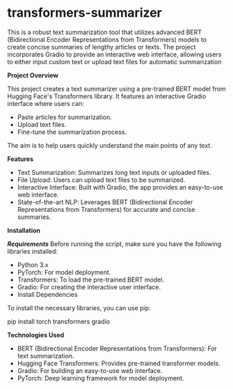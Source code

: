 # transformers-summarizer

This is a robust text summarization tool that utilizes advanced BERT (Bidirectional Encoder Representations from Transformers) models to create concise summaries of lengthy articles or texts. The project incorporates Gradio to provide an interactive web interface, allowing users to either input custom text or upload text files for automatic summarization

**Project Overview**

This project creates a text summarizer using a pre-trained BERT model from Hugging Face's Transformers library. It features an interactive Gradio interface where users can:

- Paste articles for summarization.
- Upload text files.
- Fine-tune the summarization process.

The aim is to help users quickly understand the main points of any text.

**Features**

- Text Summarization: Summarizes long text inputs or uploaded files.
- File Upload: Users can upload text files to be summarized.
- Interactive Interface: Built with Gradio, the app provides an easy-to-use web interface.
- State-of-the-art NLP: Leverages BERT (Bidirectional Encoder Representations from Transformers) for accurate and concise summaries.

**Installation**

***Requirements***
Before running the script, make sure you have the following libraries installed:

- Python 3.x
- PyTorch: For model deployment.
- Transformers: To load the pre-trained BERT model.
- Gradio: For creating the interactive user interface.
- Install Dependencies

To install the necessary libraries, you can use pip:

pip install torch transformers gradio

**Technologies Used**

- BERT (Bidirectional Encoder Representations from Transformers): For text summarization.
- Hugging Face Transformers: Provides pre-trained transformer models.
- Gradio: For building an easy-to-use web interface.
- PyTorch: Deep learning framework for model deployment.

